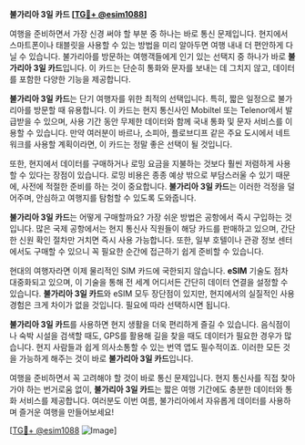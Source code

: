 **불가리아 3일 카드 [[TG💪+ @esim1088](https://t.me/s/esim1088)]**

여행을 준비하면서 가장 신경 써야 할 부분 중 하나는 바로 통신 문제입니다. 현지에서 스마트폰이나 태블릿을 사용할 수 있는 방법을 미리 알아두면 여행 내내 더 편안하게 다닐 수 있습니다. 불가리아를 방문하는 여행객들에게 인기 있는 선택지 중 하나가 바로 **불가리아 3일 카드**입니다. 이 카드는 단순히 통화와 문자를 보내는 데 그치지 않고, 데이터를 포함한 다양한 기능을 제공합니다.

**불가리아 3일 카드**는 단기 여행자를 위한 최적의 선택입니다. 특히, 짧은 일정으로 불가리아를 방문할 때 유용합니다. 이 카드는 현지 통신사인 Mobiltel 또는 Telenor에서 발급받을 수 있으며, 사용 기간 동안 무제한 데이터와 함께 국내 통화 및 문자 서비스를 이용할 수 있습니다. 만약 여러분이 바르나, 소피아, 플로브디프 같은 주요 도시에서 네트워크를 사용할 계획이라면, 이 카드는 정말 좋은 선택이 될 것입니다.

또한, 현지에서 데이터를 구매하거나 로밍 요금을 지불하는 것보다 훨씬 저렴하게 사용할 수 있다는 장점이 있습니다. 로밍 비용은 종종 예상 밖으로 부담스러울 수 있기 때문에, 사전에 적절한 준비를 하는 것이 중요합니다. **불가리아 3일 카드**는 이러한 걱정을 덜어주며, 안심하고 여행지를 탐험할 수 있도록 도와줍니다.

**불가리아 3일 카드**는 어떻게 구매할까요? 가장 쉬운 방법은 공항에서 즉시 구입하는 것입니다. 많은 국제 공항에서는 현지 통신사 직원들이 해당 카드를 판매하고 있으며, 간단한 신원 확인 절차만 거치면 즉시 사용 가능합니다. 또한, 일부 호텔이나 관광 정보 센터에서도 구매할 수 있으니 꼭 필요한 순간에 접근하기 쉽게 준비할 수 있습니다.

현대의 여행자라면 이제 물리적인 SIM 카드에 국한되지 않습니다. **eSIM** 기술도 점차 대중화되고 있으며, 이 기술을 통해 전 세계 어디서든 간단히 데이터 연결을 설정할 수 있습니다. **불가리아 3일 카드**와 eSIM 모두 장단점이 있지만, 현지에서의 실질적인 사용 경험은 크게 차이가 없을 것입니다. 필요에 따라 선택하시면 됩니다.

**불가리아 3일 카드**를 사용하면 현지 생활을 더욱 편리하게 즐길 수 있습니다. 음식점이나 숙박 시설을 검색할 때도, GPS를 활용해 길을 찾을 때도 데이터가 필요한 경우가 많습니다. 현지 사람들과 쉽게 의사소통할 수 있는 번역 앱도 필수적이죠. 이러한 모든 것을 가능하게 해주는 것이 바로 **불가리아 3일 카드**입니다.

여행을 준비하면서 꼭 고려해야 할 것이 바로 통신 문제입니다. 현지 통신사를 직접 찾아가야 하는 번거로움 없이, **불가리아 3일 카드**는 짧은 여행 기간에도 충분한 데이터와 통화 서비스를 제공합니다. 여러분도 이번 여름, 불가리아에서 자유롭게 데이터를 사용하며 즐거운 여행을 만들어보세요!

[[TG💪+ @esim1088](https://t.me/s/esim1088) ![Image](https://i.postimg.cc/Y0z9fWf4/image.png)]